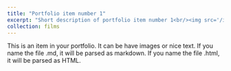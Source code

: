 ```yaml
---
title: "Portfolio item number 1"
excerpt: "Short description of portfolio item number 1<br/><img src='/images/500x300.png'>"
collection: films
---
```


This is an item in your portfolio. It can be have images or nice text. If you name the file .md, it will be parsed as markdown. If you name the file .html, it will be parsed as HTML. 
